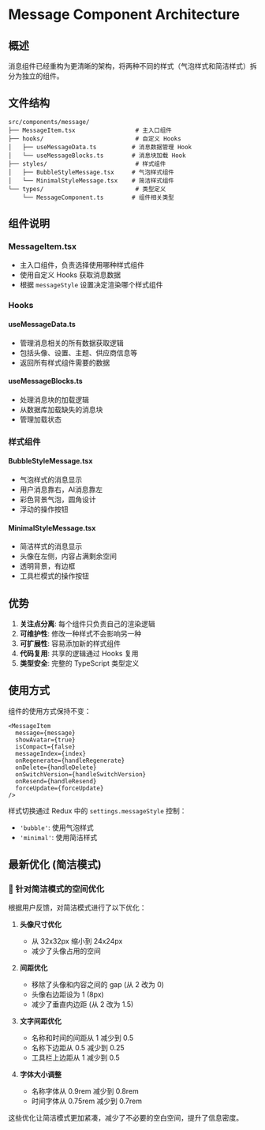# Message Component Architecture

## 概述

消息组件已经重构为更清晰的架构，将两种不同的样式（气泡样式和简洁样式）拆分为独立的组件。

## 文件结构

```
src/components/message/
├── MessageItem.tsx                 # 主入口组件
├── hooks/                          # 自定义 Hooks
│   ├── useMessageData.ts          # 消息数据管理 Hook
│   └── useMessageBlocks.ts        # 消息块加载 Hook
├── styles/                         # 样式组件
│   ├── BubbleStyleMessage.tsx     # 气泡样式组件
│   └── MinimalStyleMessage.tsx    # 简洁样式组件
└── types/                          # 类型定义
    └── MessageComponent.ts        # 组件相关类型
```

## 组件说明

### MessageItem.tsx
- 主入口组件，负责选择使用哪种样式组件
- 使用自定义 Hooks 获取消息数据
- 根据 `messageStyle` 设置决定渲染哪个样式组件

### Hooks

#### useMessageData.ts
- 管理消息相关的所有数据获取逻辑
- 包括头像、设置、主题、供应商信息等
- 返回所有样式组件需要的数据

#### useMessageBlocks.ts
- 处理消息块的加载逻辑
- 从数据库加载缺失的消息块
- 管理加载状态

### 样式组件

#### BubbleStyleMessage.tsx
- 气泡样式的消息显示
- 用户消息靠右，AI消息靠左
- 彩色背景气泡，圆角设计
- 浮动的操作按钮

#### MinimalStyleMessage.tsx
- 简洁样式的消息显示
- 头像在左侧，内容占满剩余空间
- 透明背景，有边框
- 工具栏模式的操作按钮

## 优势

1. **关注点分离**: 每个组件只负责自己的渲染逻辑
2. **可维护性**: 修改一种样式不会影响另一种
3. **可扩展性**: 容易添加新的样式组件
4. **代码复用**: 共享的逻辑通过 Hooks 复用
5. **类型安全**: 完整的 TypeScript 类型定义

## 使用方式

组件的使用方式保持不变：

```tsx
<MessageItem
  message={message}
  showAvatar={true}
  isCompact={false}
  messageIndex={index}
  onRegenerate={handleRegenerate}
  onDelete={handleDelete}
  onSwitchVersion={handleSwitchVersion}
  onResend={handleResend}
  forceUpdate={forceUpdate}
/>
```

样式切换通过 Redux 中的 `settings.messageStyle` 控制：
- `'bubble'`: 使用气泡样式
- `'minimal'`: 使用简洁样式

## 最新优化 (简洁模式)

### 🎯 针对简洁模式的空间优化

根据用户反馈，对简洁模式进行了以下优化：

1. **头像尺寸优化**
   - 从 32x32px 缩小到 24x24px
   - 减少了头像占用的空间

2. **间距优化**
   - 移除了头像和内容之间的 gap (从 2 改为 0)
   - 头像右边距设为 1 (8px)
   - 减少了垂直内边距 (从 2 改为 1.5)

3. **文字间距优化**
   - 名称和时间的间距从 1 减少到 0.5
   - 名称下边距从 0.5 减少到 0.25
   - 工具栏上边距从 1 减少到 0.5

4. **字体大小调整**
   - 名称字体从 0.9rem 减少到 0.8rem
   - 时间字体从 0.75rem 减少到 0.7rem

这些优化让简洁模式更加紧凑，减少了不必要的空白空间，提升了信息密度。
